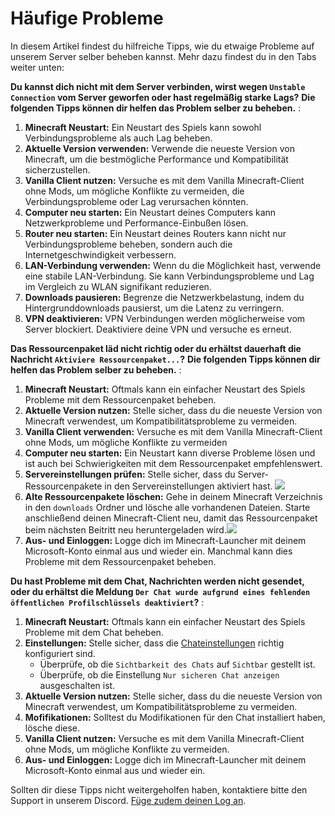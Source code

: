 # Häufige Probleme

In diesem Artikel findest du hilfreiche Tipps, wie du etwaige Probleme auf unserem Server selber beheben kannst. Mehr dazu findest du in den Tabs weiter unten:
<tabs>

<tab title="Verbindungsprobleme / Netzwerk Lags" id="connection-issues">

**Du kannst dich nicht mit dem Server verbinden, wirst wegen `Unstable Connection` vom Server geworfen oder hast regelmäßig starke Lags?**
**Die folgenden Tipps können dir helfen das Problem selber zu beheben.**
:
1. **Minecraft Neustart:** Ein Neustart des Spiels kann sowohl Verbindungsprobleme als auch Lag
   beheben.
2. **Aktuelle Version verwenden:** Verwende die neueste Version von Minecraft, um die
   bestmögliche Performance und Kompatibilität sicherzustellen.
3. **Vanilla Client nutzen:** Versuche es mit dem Vanilla Minecraft-Client ohne Mods, um mögliche Konflikte
   zu vermeiden, die Verbindungsprobleme oder Lag verursachen könnten.
4. **Computer neu starten:** Ein Neustart deines Computers kann Netzwerkprobleme und
   Performance-Einbußen lösen.
5. **Router neu starten:** Ein Neustart deines Routers kann nicht nur Verbindungsprobleme
   beheben, sondern auch die Internetgeschwindigkeit verbessern.
6. **LAN-Verbindung verwenden:** Wenn du die Möglichkeit hast, verwende eine stabile LAN-Verbindung. Sie kann Verbindungsprobleme und Lag im Vergleich zu WLAN
   signifikant reduzieren.
7. **Downloads pausieren:** Begrenze die Netzwerkbelastung, indem du Hintergrunddownloads pausierst,
   um die Latenz zu verringern.
8. **VPN deaktivieren:** VPN Verbindungen werden möglicherweise vom Server blockiert. Deaktiviere deine VPN und versuche es erneut.

</tab>
<tab title="Probleme mit dem Ressourcenpaket" id="resourcepack-issues">

**Das Ressourcenpaket läd nicht richtig oder du erhältst dauerhaft die Nachricht `Aktiviere Ressourcenpaket...`?**
**Die folgenden Tipps können dir helfen das Problem selber zu beheben.**
:
1. **Minecraft Neustart:** Oftmals kann ein einfacher Neustart des Spiels Probleme mit dem Ressourcenpaket beheben.
2. **Aktuelle Version nutzen:** Stelle sicher, dass du die neueste Version von Minecraft verwendest,
   um Kompatibilitätsprobleme zu vermeiden.
3. **Vanilla Client verwenden:** Versuche es mit dem Vanilla Minecraft-Client ohne Mods, um mögliche Konflikte
   zu vermeiden
4. **Computer neu starten:** Ein Neustart kann diverse Probleme lösen und ist auch bei
   Schwierigkeiten mit dem Ressourcenpaket empfehlenswert.
5. **Servereinstellungen prüfen:** Stelle sicher, dass du Server-Ressourcenpakete in den Servereinstellungen aktiviert hast. ![](server-settings.gif)
6. **Alte Ressourcenpakete löschen:** Gehe in deinem Minecraft Verzeichnis in den `downloads` Ordner und lösche alle vorhandenen Dateien. Starte anschließend deinen Minecraft-Client neu, damit das Ressourcenpaket beim nächsten Beitritt neu heruntergeladen wird.![](delete-packs.gif)
7. **Aus- und Einloggen:** Logge dich im Minecraft-Launcher mit deinem Microsoft-Konto einmal aus und wieder ein. Manchmal kann dies Probleme mit dem Ressourcenpaket beheben.

</tab>
<tab title="Chat-Probleme" id="chat-issues">

**Du hast Probleme mit dem Chat, Nachrichten werden nicht gesendet, oder du erhältst die Meldung `Der Chat wurde aufgrund eines fehlenden öffentlichen Profilschlüssels deaktiviert`?**
:
1. **Minecraft Neustart:** Oftmals kann ein einfacher Neustart des Spiels Probleme mit dem Chat beheben.
2. **Einstellungen:** Stelle sicher, dass die [Chateinstellungen](https://de.minecraft.wiki/w/Menü/Optionen/Chateinstellungen) richtig konfiguriert sind. 
   - Überprüfe, ob die `Sichtbarkeit des Chats` auf `Sichtbar` gestellt ist.
   - Überprüfe, ob die Einstellung `Nur sicheren Chat anzeigen` ausgeschalten ist.
3. **Aktuelle Version nutzen:** Stelle sicher, dass du die neueste Version von Minecraft verwendest,
   um Kompatibilitätsprobleme zu vermeiden.
4. **Mofifikationen:** Solltest du Modifikationen für den Chat installiert haben, lösche diese.
5. **Vanilla Client nutzen:** Versuche es mit dem Vanilla Minecraft-Client ohne Mods, um mögliche Konflikte
   zu vermeiden.
6. **Aus- und Einloggen:** Logge dich im Minecraft-Launcher mit deinem Microsoft-Konto einmal aus und wieder ein.

</tab>
</tabs>

Sollten dir diese Tipps nicht weitergeholfen haben, kontaktiere bitte den Support in unserem Discord.
[Füge zudem deinen Log an](faq.md#how-to-share-log).
